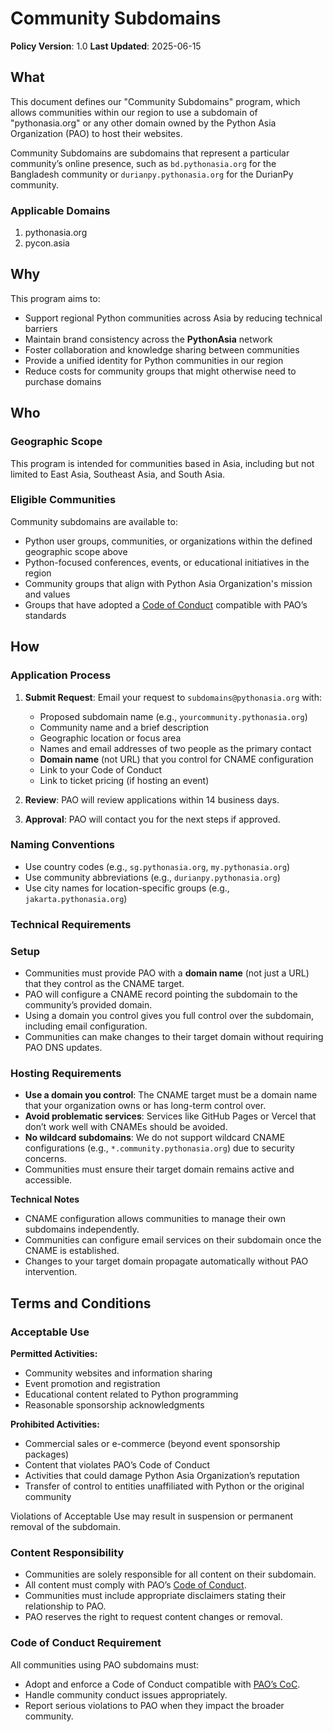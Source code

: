 # Community Subdomains

**Policy Version**: 1.0
**Last Updated**: 2025-06-15

## What

This document defines our "Community Subdomains" program, which allows communities within our region to use a subdomain of "pythonasia.org" or any other domain owned by the Python Asia Organization (PAO) to host their websites.

Community Subdomains are subdomains that represent a particular community’s online presence, such as `bd.pythonasia.org` for the Bangladesh community or `durianpy.pythonasia.org` for the DurianPy community.

### Applicable Domains

1. pythonasia.org
2. pycon.asia

## Why

This program aims to:

- Support regional Python communities across Asia by reducing technical barriers
- Maintain brand consistency across the **PythonAsia** network
- Foster collaboration and knowledge sharing between communities
- Provide a unified identity for Python communities in our region
- Reduce costs for community groups that might otherwise need to purchase domains

## Who

### Geographic Scope

This program is intended for communities based in Asia, including but not limited to East Asia, Southeast Asia, and South Asia.

### Eligible Communities

Community subdomains are available to:

- Python user groups, communities, or organizations within the defined geographic scope above
- Python-focused conferences, events, or educational initiatives in the region
- Community groups that align with Python Asia Organization's mission and values
- Groups that have adopted a [Code of Conduct](https://github.com/PythonAsiaOrganization/public-docs/blob/main/CODE_OF_CONDUCT.md) compatible with PAO’s standards

## How

### Application Process

1. **Submit Request**: Email your request to `subdomains@pythonasia.org` with:
   - Proposed subdomain name (e.g., `yourcommunity.pythonasia.org`)
   - Community name and a brief description
   - Geographic location or focus area
   - Names and email addresses of two people as the primary contact
   - **Domain name** (not URL) that you control for CNAME configuration
   - Link to your Code of Conduct
   - Link to ticket pricing (if hosting an event)

2. **Review**: PAO will review applications within 14 business days.

3. **Approval**: PAO will contact you for the next steps if approved.

### Naming Conventions

- Use country codes (e.g., `sg.pythonasia.org`, `my.pythonasia.org`)
- Use community abbreviations (e.g., `durianpy.pythonasia.org`)
- Use city names for location-specific groups (e.g., `jakarta.pythonasia.org`)

### Technical Requirements

### Setup

- Communities must provide PAO with a **domain name** (not just a URL) that they control as the CNAME target.
- PAO will configure a CNAME record pointing the subdomain to the community’s provided domain.
- Using a domain you control gives you full control over the subdomain, including email configuration.
- Communities can make changes to their target domain without requiring PAO DNS updates.

### Hosting Requirements

- **Use a domain you control**: The CNAME target must be a domain name that your organization owns or has long-term control over.
- **Avoid problematic services**: Services like GitHub Pages or Vercel that don’t work well with CNAMEs should be avoided.
- **No wildcard subdomains**: We do not support wildcard CNAME configurations (e.g., `*.community.pythonasia.org`) due to security concerns.
- Communities must ensure their target domain remains active and accessible.

**Technical Notes**

- CNAME configuration allows communities to manage their own subdomains independently.
- Communities can configure email services on their subdomain once the CNAME is established.
- Changes to your target domain propagate automatically without PAO intervention.

## Terms and Conditions

### Acceptable Use

**Permitted Activities:**
- Community websites and information sharing
- Event promotion and registration
- Educational content related to Python programming
- Reasonable sponsorship acknowledgments

**Prohibited Activities:**
- Commercial sales or e-commerce (beyond event sponsorship packages)
- Content that violates PAO’s Code of Conduct
- Activities that could damage Python Asia Organization’s reputation
- Transfer of control to entities unaffiliated with Python or the original community

Violations of Acceptable Use may result in suspension or permanent removal of the subdomain.

### Content Responsibility

- Communities are solely responsible for all content on their subdomain.
- All content must comply with PAO’s [Code of Conduct](https://github.com/PythonAsiaOrganization/public-docs/blob/main/CODE_OF_CONDUCT.md).
- Communities must include appropriate disclaimers stating their relationship to PAO.
- PAO reserves the right to request content changes or removal.

### Code of Conduct Requirement

All communities using PAO subdomains must:
- Adopt and enforce a Code of Conduct compatible with [PAO’s CoC](https://github.com/PythonAsiaOrganization/public-docs/blob/main/CODE_OF_CONDUCT.md).
- Handle community conduct issues appropriately.
- Report serious violations to PAO when they impact the broader community.

